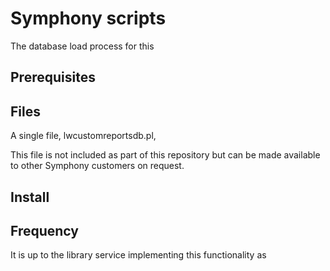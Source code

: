 # Symphony scripts

The database load process for this 



## Prerequisites




## Files

A single file, lwcustomreportsdb.pl, 

This file is not included as part of this repository but can be made available to other Symphony customers on request.

## Install



## Frequency

It is up to the library service implementing this functionality as 